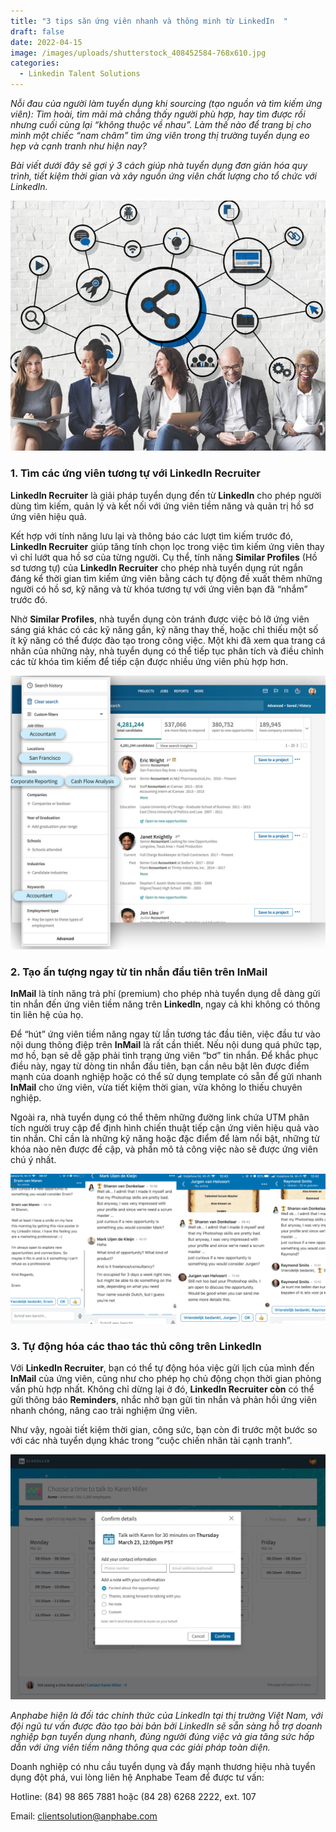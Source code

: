 ```yaml
---
title: "3 tips săn ứng viên nhanh và thông minh từ LinkedIn  "
draft: false
date: 2022-04-15
image: /images/uploads/shutterstock_408452584-768x610.jpg
categories:
  - Linkedin Talent Solutions
---
```

*Nỗi đau của người làm tuyển dụng khi sourcing (tạo nguồn và tìm kiếm ứng viên): Tìm hoài, tìm mãi mà chẳng thấy người phù hợp, hay tìm được rồi nhưng cuối cùng lại “không thuộc về nhau”. Làm thế nào để trang bị cho mình một chiếc “nam châm” tìm ứng viên trong thị trường tuyển dụng eo hẹp và cạnh tranh như hiện nay?*  

*Bài viết dưới đây sẽ gợi ý 3 cách giúp nhà tuyển dụng đơn giản hóa quy trình, tiết kiệm thời gian và xây nguồn ứng viên chất lượng cho tổ chức với LinkedIn.* 

![3 cách giúp nhà tuyển dụng đơn giản hóa quy trình, tiết kiệm thời gian và xây nguồn ứng viên chất lượng cho tổ chức với LinkedIn.](/images/uploads/shutterstock_408452584-768x610.jpg "3 cách giúp nhà tuyển dụng đơn giản hóa quy trình, tiết kiệm thời gian và xây nguồn ứng viên chất lượng cho tổ chức với LinkedIn.")

### **1. Tìm các ứng viên tương tự với LinkedIn Recruiter**

**LinkedIn Recruiter** là giải pháp tuyển dụng đến từ **LinkedIn** cho phép người dùng tìm kiếm, quản lý và kết nối với ứng viên tiềm năng và quản trị hồ sơ ứng viên hiệu quả. 

Kết hợp với tính năng lưu lại và thông báo các lượt tìm kiếm trước đó, **LinkedIn Recruiter** giúp tăng tính chọn lọc trong việc tìm kiếm ứng viên thay vì chỉ lướt qua hồ sơ của từng người. Cụ thể, tính năng **Similar Profiles** (Hồ sơ tương tự) của **LinkedIn Recruiter** cho phép nhà tuyển dụng rút ngắn đáng kể thời gian tìm kiếm ứng viên bằng cách tự động đề xuất thêm những người có hồ sơ, kỹ năng và từ khóa tương tự với ứng viên bạn đã “nhắm” trước đó.  

Nhờ **Similar Profiles**, nhà tuyển dụng còn tránh được việc bỏ lỡ ứng viên sáng giá khác có các kỹ năng gần, kỹ năng thay thế, hoặc chỉ thiếu một số ít kỹ năng có thể được đào tạo trong công việc. Một khi đã xem qua trang cá nhân của những này, nhà tuyển dụng có thể tiếp tục phân tích và điều chỉnh các từ khóa tìm kiếm để tiếp cận được nhiều ứng viên phù hợp hơn.  

![Nhờ Similar Profiles, nhà tuyển dụng tránh được việc bỏ lỡ ứng viên có các kỹ năng tương tự trong hồ sơ.](/images/uploads/pasted-image-0-1-.png "Nhờ Similar Profiles, nhà tuyển dụng tránh được việc bỏ lỡ ứng viên có các kỹ năng tương tự trong hồ sơ.")

### **2. Tạo ấn tượng ngay từ tin nhắn đầu tiên trên InMail**

**InMail** là tính năng trả phí (premium) cho phép nhà tuyển dụng dễ dàng gửi tin nhắn đến ứng viên tiềm năng trên **LinkedIn**, ngay cả khi không có thông tin liên hệ của họ.  

Để “hút” ứng viên tiềm năng ngay từ lần tương tác đầu tiên, việc đầu tư vào nội dung thông điệp trên **InMail** là rất cần thiết. Nếu nội dung quá phức tạp, mơ hồ, bạn sẽ dễ gặp phải tình trạng ứng viên “bơ” tin nhắn. Để khắc phục điều này, ngay từ dòng tin nhắn đầu tiên, bạn cần nêu bật lên được điểm mạnh của doanh nghiệp hoặc có thể sử dụng template có sẵn để gửi nhanh **InMail** cho ứng viên, vừa tiết kiệm thời gian, vừa không lo thiếu chuyên nghiệp.  

Ngoài ra, nhà tuyển dụng có thể thêm những đường link chứa UTM phân tích người truy cập để định hình chiến thuật tiếp cận ứng viên hiệu quả vào tin nhắn. Chỉ cần là những kỹ năng hoặc đặc điểm để làm nổi bật, những từ khóa nào nên được đề cập, và phần mô tả công việc nào sẽ được ứng viên chú ý nhất. 

![InMail hỗ trợ cá nhân hóa tin nhắn tiếp cận ứng viên cho nhà tuyển dụng.](/images/uploads/pasted-image-0-5.png "InMail hỗ trợ cá nhân hóa tin nhắn tiếp cận ứng viên cho nhà tuyển dụng.")

### **3. Tự động hóa các thao tác thủ công trên LinkedIn**

Với **LinkedIn Recruiter**, bạn có thể tự động hóa việc gửi lịch của mình đến **InMail** của ứng viên, cũng như cho phép họ chủ động chọn thời gian phỏng vấn phù hợp nhất. Không chỉ dừng lại ở đó, **LinkedIn Recruiter còn** có thể gửi thông báo **Reminders**, nhắc nhở bạn gửi tin nhắn và phản hồi ứng viên nhanh chóng, nâng cao trải nghiệm ứng viên. 

Như vậy, ngoài tiết kiệm thời gian, công sức, bạn còn đi trước một bước so với các nhà tuyển dụng khác trong “cuộc chiến nhân tài cạnh tranh”. 

![Với LinkedIn Recruiter, bạn có thể tự động hóa việc lên lịch phỏng vấn.](/images/uploads/pasted-image-0.png "Với LinkedIn Recruiter, bạn có thể tự động hóa việc lên lịch phỏng vấn.")

*Anphabe hiện là đối tác chính thức của LinkedIn tại thị trường Việt Nam, với đội ngũ tư vấn được đào tạo bài bản bởi LinkedIn sẽ sẵn sàng hỗ trợ doanh nghiệp bạn tuyển dụng nhanh, đúng người đúng việc và gia tăng sức hấp dẫn với ứng viên tiềm năng thông qua các giải pháp toàn diện.*   

Doanh nghiệp có nhu cầu tuyển dụng và đẩy mạnh thương hiệu nhà tuyển dụng đột phá, vui lòng liên hệ Anphabe Team để được tư vấn:   

Hotline: (84) 98 865 7881 hoặc (84 28) 6268 2222, ext. 107   

Email: clientsolution@anphabe.com